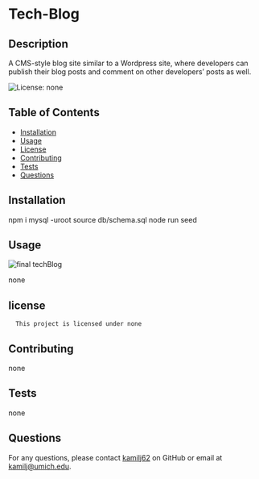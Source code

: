 # Tech-Blog

## Description

A CMS-style blog site similar to a Wordpress site, where developers can publish their blog posts and comment on other developers’ posts as well.

![License: none](https://img.shields.io/badge/License-none-brightgreen.svg)

## Table of Contents

- [Installation](#installation)
- [Usage](#usage)
- [License](#license)
- [Contributing](#contributing)
- [Tests](#tests)
- [Questions](#questions)

## Installation

npm i
mysql -uroot
source db/schema.sql
node run seed

## Usage

![final techBlog](./public/Screenshot%202024-04-12%20at%201.20.41 AM.png)

none

## license

      This project is licensed under none

## Contributing

none

## Tests

none

## Questions

For any questions, please contact [kamilj62](https://github.com/kamilj62) on GitHub or email at kamilj@umich.edu.
